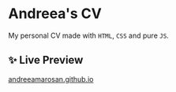 # Andreea's CV

My personal CV made with `HTML`, `CSS` and pure `JS`.

## ✨ Live Preview

[andreeamarosan.github.io](https://andreeamarosan.github.io/)
